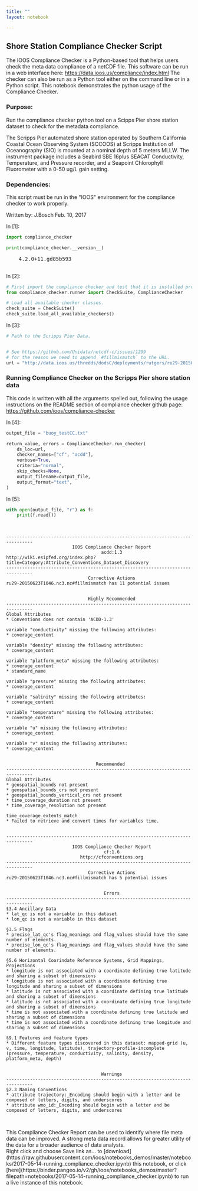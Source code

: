```yaml
---
title: ""
layout: notebook

---
```

## Shore Station Compliance Checker Script

The IOOS Compliance Checker is a Python-based tool that helps users check the meta data compliance of a netCDF file. This software can be run in a web interface here: https://data.ioos.us/compliance/index.html The checker can also be run as a Python tool either on the command line or in a Python script.  This notebook demonstrates the python usage of the Compliance Checker.


### Purpose: 
Run the compliance checker python tool on a Scipps Pier shore station dataset to check for the metadata compliance.

The Scripps Pier automated shore station operated by Southern California Coastal Ocean Observing System (SCCOOS) at Scripps Institution of Oceanography (SIO) is mounted at a nominal depth of 5 meters MLLW. The instrument package includes a Seabird SBE 16plus SEACAT Conductivity, Temperature, and Pressure recorder, and a Seapoint Chlorophyll Fluorometer with a 0-50 ug/L gain setting.

### Dependencies: 
This script must be run in the "IOOS" environment for the compliance checker to work properly.

Written by: J.Bosch Feb. 10, 2017



<div class="prompt input_prompt">
In&nbsp;[1]:
</div>

```python
import compliance_checker

print(compliance_checker.__version__)
```
<div class="output_area"><div class="prompt"></div>
<pre>
    4.2.0+11.gd85b593

</pre>
</div>
<div class="prompt input_prompt">
In&nbsp;[2]:
</div>

```python
# First import the compliance checker and test that it is installed properly.
from compliance_checker.runner import CheckSuite, ComplianceChecker

# Load all available checker classes.
check_suite = CheckSuite()
check_suite.load_all_available_checkers()
```

<div class="prompt input_prompt">
In&nbsp;[3]:
</div>

```python
# Path to the Scripps Pier Data.


# See https://github.com/Unidata/netcdf-c/issues/1299
# for the reason we need to append `#fillmismatch` to the URL.
url = "http://data.ioos.us/thredds/dodsC/deployments/rutgers/ru29-20150623T1046/ru29-20150623T1046.nc3.nc#fillmismatch"
```

### Running Compliance Checker on the Scripps Pier shore station data
This code is written with all the arguments spelled out, following the usage instructions on the README section of compliance checker github page: https://github.com/ioos/compliance-checker

<div class="prompt input_prompt">
In&nbsp;[4]:
</div>

```python
output_file = "buoy_testCC.txt"

return_value, errors = ComplianceChecker.run_checker(
    ds_loc=url,
    checker_names=["cf", "acdd"],
    verbose=True,
    criteria="normal",
    skip_checks=None,
    output_filename=output_file,
    output_format="text",
)
```

<div class="prompt input_prompt">
In&nbsp;[5]:
</div>

```python
with open(output_file, "r") as f:
    print(f.read())
```
<div class="output_area"><div class="prompt"></div>
<pre>
    
    
    --------------------------------------------------------------------------------
                             IOOS Compliance Checker Report                         
                                        acdd:1.3                                    
    http://wiki.esipfed.org/index.php?title=Category:Attribute_Conventions_Dataset_Discovery
    --------------------------------------------------------------------------------
                                   Corrective Actions                               
    ru29-20150623T1046.nc3.nc#fillmismatch has 11 potential issues
    
    
                                   Highly Recommended                               
    --------------------------------------------------------------------------------
    Global Attributes
    * Conventions does not contain 'ACDD-1.3'
    
    variable "conductivity" missing the following attributes:
    * coverage_content
    
    variable "density" missing the following attributes:
    * coverage_content
    
    variable "platform_meta" missing the following attributes:
    * coverage_content
    * standard_name
    
    variable "pressure" missing the following attributes:
    * coverage_content
    
    variable "salinity" missing the following attributes:
    * coverage_content
    
    variable "temperature" missing the following attributes:
    * coverage_content
    
    variable "u" missing the following attributes:
    * coverage_content
    
    variable "v" missing the following attributes:
    * coverage_content
    
    
                                      Recommended                                   
    --------------------------------------------------------------------------------
    Global Attributes
    * geospatial_bounds not present
    * geospatial_bounds_crs not present
    * geospatial_bounds_vertical_crs not present
    * time_coverage_duration not present
    * time_coverage_resolution not present
    
    time_coverage_extents_match
    * Failed to retrieve and convert times for variables time.
    
    
    --------------------------------------------------------------------------------
                             IOOS Compliance Checker Report                         
                                         cf:1.6                                     
                                http://cfconventions.org                            
    --------------------------------------------------------------------------------
                                   Corrective Actions                               
    ru29-20150623T1046.nc3.nc#fillmismatch has 5 potential issues
    
    
                                         Errors                                     
    --------------------------------------------------------------------------------
    §3.4 Ancillary Data
    * lat_qc is not a variable in this dataset
    * lon_qc is not a variable in this dataset
    
    §3.5 Flags
    * precise_lat_qc's flag_meanings and flag_values should have the same number of elements.
    * precise_lon_qc's flag_meanings and flag_values should have the same number of elements.
    
    §5.6 Horizontal Coorindate Reference Systems, Grid Mappings, Projections
    * longitude is not associated with a coordinate defining true latitude and sharing a subset of dimensions
    * longitude is not associated with a coordinate defining true longitude and sharing a subset of dimensions
    * latitude is not associated with a coordinate defining true latitude and sharing a subset of dimensions
    * latitude is not associated with a coordinate defining true longitude and sharing a subset of dimensions
    * time is not associated with a coordinate defining true latitude and sharing a subset of dimensions
    * time is not associated with a coordinate defining true longitude and sharing a subset of dimensions
    
    §9.1 Features and feature types
    * Different feature types discovered in this dataset: mapped-grid (u, v, time, longitude, latitude), trajectory-profile-incomplete (pressure, temperature, conductivity, salinity, density, platform_meta, depth)
    
    
                                        Warnings                                    
    --------------------------------------------------------------------------------
    §2.3 Naming Conventions
    * attribute trajectory:_Encoding should begin with a letter and be composed of letters, digits, and underscores
    * attribute wmo_id:_Encoding should begin with a letter and be composed of letters, digits, and underscores
    

</pre>
</div>
This Compliance Checker Report can be used to identify where file meta data can be improved.  A strong meta data record allows for greater utility of the data for a broader audience of data analysts.
<br>
Right click and choose Save link as... to
[download](https://raw.githubusercontent.com/ioos/notebooks_demos/master/notebooks/2017-05-14-running_compliance_checker.ipynb)
this notebook, or click [here](https://binder.pangeo.io/v2/gh/ioos/notebooks_demos/master?filepath=notebooks/2017-05-14-running_compliance_checker.ipynb) to run a live instance of this notebook.